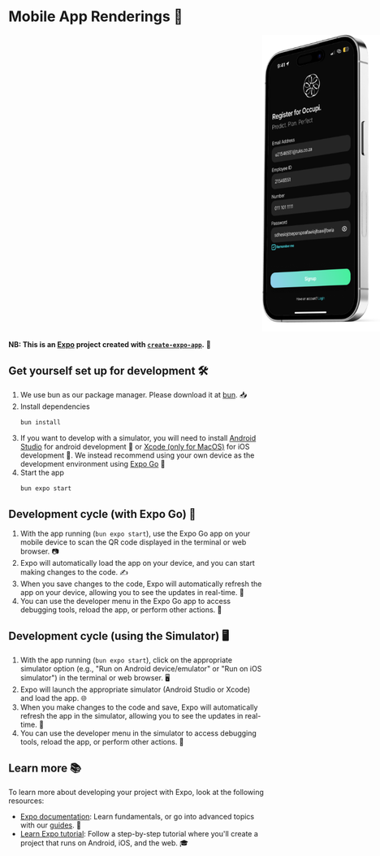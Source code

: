 # Mobile App Renderings 📲


<div style="position: relative; display: inline-block;">
  <img src="screens/Login/assets/images/Occupi/black_iPhone.png" alt="Black iPhone" style="position: absolute; width: 300px; z-index: 2; left: 500px; "/>
  <img src="screens/Login/assets/images/Occupi/white_iPhone.png" alt="White iPhone" style="position: relative; left: 610px; width: 300px; z-index: 1;"/>
</div>

**NB: This is an [Expo](https://expo.dev) project created with [`create-expo-app`](https://www.npmjs.com/package/create-expo-app).** 🚀

## Get yourself set up for development 🛠️

1. We use bun as our package manager. Please download it at [bun](https://bun.sh/docs/installation). 📥
2. Install dependencies
   ```bash
   bun install
   ```
3. If you want to develop with a simulator, you will need to install [Android Studio](https://docs.expo.dev/workflow/android-studio-emulator/) for android development 🤖 or [Xcode (only for MacOS)](https://docs.expo.dev/workflow/ios-simulator/) for iOS development 🍎. We instead recommend using your own device as the development environment using [Expo Go](https://expo.dev/go) 📱
4. Start the app
   ```bash
   bun expo start
   ```

## Development cycle (with Expo Go) 📱

1. With the app running (`bun expo start`), use the Expo Go app on your mobile device to scan the QR code displayed in the terminal or web browser. 📷
2. Expo will automatically load the app on your device, and you can start making changes to the code. ✍️
3. When you save changes to the code, Expo will automatically refresh the app on your device, allowing you to see the updates in real-time. 🔄
4. You can use the developer menu in the Expo Go app to access debugging tools, reload the app, or perform other actions. 🔧

## Development cycle (using the Simulator) 🖥️

1. With the app running (`bun expo start`), click on the appropriate simulator option (e.g., "Run on Android device/emulator" or "Run on iOS simulator") in the terminal or web browser. 🖥️
2. Expo will launch the appropriate simulator (Android Studio or Xcode) and load the app. 🌐
3. When you make changes to the code and save, Expo will automatically refresh the app in the simulator, allowing you to see the updates in real-time. 🔄
4. You can use the developer menu in the simulator to access debugging tools, reload the app, or perform other actions. 🔧

## Learn more 📚

To learn more about developing your project with Expo, look at the following resources:

- [Expo documentation](https://docs.expo.dev/): Learn fundamentals, or go into advanced topics with our [guides](https://docs.expo.dev/guides). 📖
- [Learn Expo tutorial](https://docs.expo.dev/tutorial/introduction/): Follow a step-by-step tutorial where you'll create a project that runs on Android, iOS, and the web. 🎓